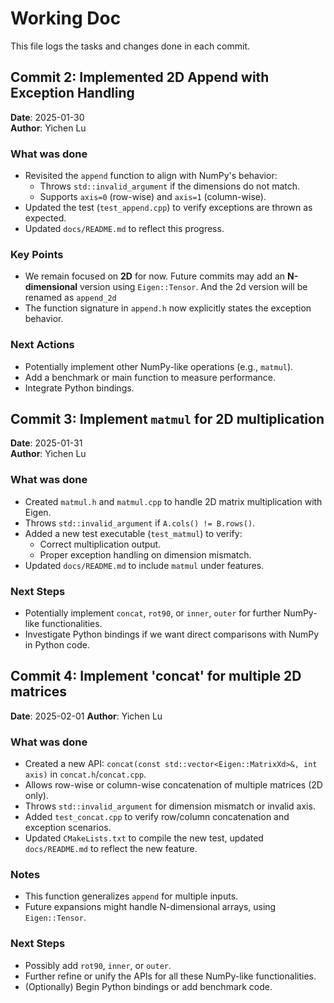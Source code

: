 # Working Doc

This file logs the tasks and changes done in each commit.

## Commit 2: Implemented 2D Append with Exception Handling

**Date**: 2025-01-30  
**Author**: Yichen Lu

### What was done
- Revisited the `append` function to align with NumPy's behavior:
  - Throws `std::invalid_argument` if the dimensions do not match.
  - Supports `axis=0` (row-wise) and `axis=1` (column-wise).
- Updated the test (`test_append.cpp`) to verify exceptions are thrown as expected.
- Updated `docs/README.md` to reflect this progress.

### Key Points
- We remain focused on **2D** for now. Future commits may add an **N-dimensional** version using `Eigen::Tensor`. And the 2d version will be renamed as `append_2d`
- The function signature in `append.h` now explicitly states the exception behavior.

### Next Actions
- Potentially implement other NumPy-like operations (e.g., `matmul`).
- Add a benchmark or main function to measure performance.
- Integrate Python bindings.

## Commit 3: Implement `matmul` for 2D multiplication

**Date**: 2025-01-31  
**Author**: Yichen Lu

### What was done
- Created `matmul.h` and `matmul.cpp` to handle 2D matrix multiplication with Eigen.
- Throws `std::invalid_argument` if `A.cols() != B.rows()`.
- Added a new test executable (`test_matmul`) to verify:
  - Correct multiplication output.
  - Proper exception handling on dimension mismatch.
- Updated `docs/README.md` to include `matmul` under features.

### Next Steps
- Potentially implement `concat`, `rot90`, or `inner`, `outer` for further NumPy-like functionalities.
- Investigate Python bindings if we want direct comparisons with NumPy in Python code.


## Commit 4: Implement 'concat' for multiple 2D matrices

**Date**: 2025-02-01
**Author**: Yichen Lu

### What was done
- Created a new API: `concat(const std::vector<Eigen::MatrixXd>&, int axis)` in `concat.h`/`concat.cpp`.
- Allows row-wise or column-wise concatenation of multiple matrices (2D only).
- Throws `std::invalid_argument` for dimension mismatch or invalid axis.
- Added `test_concat.cpp` to verify row/column concatenation and exception scenarios.
- Updated `CMakeLists.txt` to compile the new test, updated `docs/README.md` to reflect the new feature.

### Notes
- This function generalizes `append` for multiple inputs.
- Future expansions might handle N-dimensional arrays, using `Eigen::Tensor`.

### Next Steps
- Possibly add `rot90`, `inner`, or `outer`.
- Further refine or unify the APIs for all these NumPy-like functionalities.
- (Optionally) Begin Python bindings or add benchmark code.
